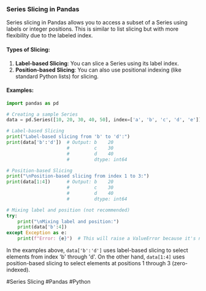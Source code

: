 ### Series Slicing in Pandas

Series slicing in Pandas allows you to access a subset of a Series using labels or integer positions. This is similar to list slicing but with more flexibility due to the labeled index.

#### Types of Slicing:
1. **Label-based Slicing**: You can slice a Series using its label index.
2. **Position-based Slicing**: You can also use positional indexing (like standard Python lists) for slicing.

#### Examples:

```python
import pandas as pd

# Creating a sample Series
data = pd.Series([10, 20, 30, 40, 50], index=['a', 'b', 'c', 'd', 'e'])

# Label-based Slicing
print("Label-based slicing from 'b' to 'd':")
print(data['b':'d'])  # Output: b    20
                      #         c    30
                      #         d    40
                      #         dtype: int64

# Position-based Slicing
print("\nPosition-based slicing from index 1 to 3:")
print(data[1:4])      # Output: b    20
                      #         c    30
                      #         d    40
                      #         dtype: int64

# Mixing label and position (not recommended)
try:
    print("\nMixing label and position:")
    print(data['b':4])
except Exception as e:
    print(f"Error: {e}")  # This will raise a ValueError because it's not clear whether you're using labels or positions.
```

In the examples above, `data['b':'d']` uses label-based slicing to select elements from index 'b' through 'd'. On the other hand, `data[1:4]` uses position-based slicing to select elements at positions 1 through 3 (zero-indexed).

#Series Slicing #Pandas #Python